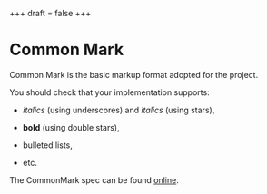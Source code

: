 +++
draft = false
+++
# Common Mark

Common Mark is the basic markup format adopted for the project.

You should check that your implementation supports:

- _italics_ (using underscores) and *italics* (using stars),

- **bold** (using double stars),

- bulleted lists,

- etc.

The CommonMark spec can be found [online](http://spec.commonmark.org).
